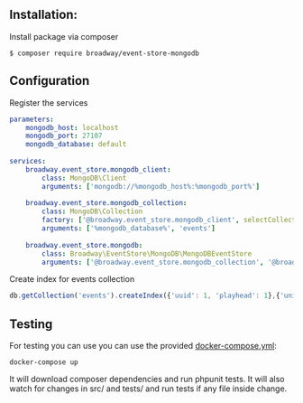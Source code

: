 Installation:
-------------
Install package via composer 
```
$ composer require broadway/event-store-mongodb
```

Configuration
-------------

Register the services 
```yaml
parameters:
    mongodb_host: localhost
    mongodb_port: 27107
    mongodb_database: default 
    
services:
    broadway.event_store.mongodb_client:
        class: MongoDB\Client
        arguments: ['mongodb://%mongodb_host%:%mongodb_port%']
    
    broadway.event_store.mongodb_collection:
        class: MongoDB\Collection
        factory: ['@broadway.event_store.mongodb_client', selectCollection]
        arguments: ['%mongodb_database%', 'events']
    
    broadway.event_store.mongodb:
        class: Broadway\EventStore\MongoDB\MongoDBEventStore
        arguments: ['@broadway.event_store.mongodb_collection', '@broadway.serializer.payload', '@broadway.serializer.metadata']

```

Create index for events collection 
```javascript
db.getCollection('events').createIndex({'uuid': 1, 'playhead': 1},{'unique': 1});
```

Testing
-------
For testing you can use you can use the provided [docker-compose.yml](https://docs.docker.com/compose/compose-file/):

```
docker-compose up
```

It will download composer dependencies and run phpunit tests. 
It will also watch for changes in src/ and tests/ and run tests if any file inside change.
